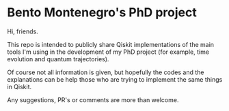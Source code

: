 # Bento Montenegro's PhD project

Hi, friends.

This repo is intended to publicly share Qiskit implementations of the main tools I'm using in the development of my PhD project (for example, time evolution and quantum trajectories).

Of course not all information is given, but hopefully the codes and the explanations can be help those who are trying to implement the same things in Qiskit.

Any suggestions, PR's or comments are more than welcome.
